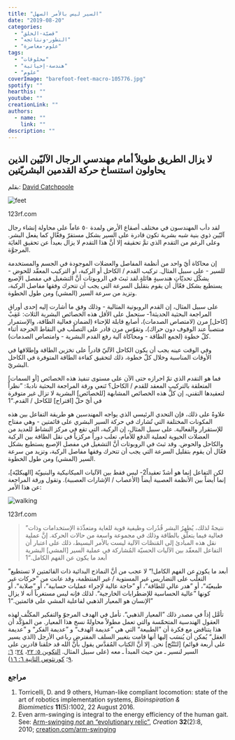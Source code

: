 ```yaml
---
title: "السير ليس بالأمر السهل"
date: "2019-08-20"
categories: 
  - "قضيّة-الخلق"
  - "التطور-ونتائجه"
  - "علوم-معاصرة"
tags: 
  - "مخلوقات"
  - "هندسة-إحيائية"
  - "علوم"
coverImage: "barefoot-feet-macro-105776.jpg"
spotify: ""
hearthis: ""
youtube: ""
creationLink: ""
authors:
  - name: ""
    link: ""
description: ""
---
```


## لا يزال الطريق طويلاً أمام مهندسي الرجال الآليّين الذين يحاولون استنساخ حركة القدمين البشريّتين

بقلم: [David Catchpoole](https://creation.com/david-catchpoole-cv)  

![feet](images/feet.jpg)

123rf.com

لقد دأب المهندسون في مختلف أصقاع الأرض ولمدة ٥٠ عاماً على محاولة إنشاء رجال آليّين ذوي بنية شبه بشرية تكون قادرة على السير بشكل مستقرّ وفعَّال كما يفعل البشر. وعلى الرغم من التقدم الذي تمَّ تحقيقه إلا أنَّ هذا التقدم لا يزال بعيداً عن تحقيق الغايَة المرجوَّة.

إن محاكاة أيّ واحد من أنظمة المفاصل والعضلات الموجودة في الجسم والمستخدمة للسير - على سبيل المثال. تركيب القدم / الكاحل أو الركبة، أو التركيب المعقّد للحوض - يشكّل تحديّاتٍ هندسيةٍ هائلةٍ.لقد ثبتَ في الروبوتات أنَّ التشغيل في مفصل الإصبع يستطيع بشكل فعّال أن يقوم بتقليل السرعة التي يجب أن تتحرك وفقها مفاصل الركبة، وتزيد من سرعة السير (المشي) ومن طول الخطوة.

على سبيل المثال، إن القدم الروبوتية المثالية - وذلك وفق ما أشارت إليه إحدى أوراق المراجعة البحثية الحديثة1\- ستحمل على الأقل هذه الخصائص البشرية الثلاث: عَقِبْ \[كاحل\] مرن (لامتصاص الصدمات)، أصابع قابلة للإحناء (لضمان فعالية الطاقة، والإستمرار منتصباً عند الوقوف دون حراك)، وتقوّس مرن قادر على التصلّب في النقاط الحرجة أثناء كلّ خطوة (لجمع الطاقة - ومحاكاة آلية رفع القدم البشرية - وامتصاص الصدمات).

وفي الوقت عينه يجب أن يكون الكاحل الآليّ قادراً على تخزين الطاقة وإطلاقها في الأوقات المناسبة وخلال كلّ خطوة، ذلك لتحقيق كفاءة الطاقة المتوفرة في الكاحل البشريّ.

فما هو التقدم الذي تمّ احرازه حتى الآن على مستوى تنفيذ هذه الخصائص \[أو السمات\] المتعلقة بالتركيب المعقد للقدم / الكاحل؟ تَنعي ورقة المراجعة البحثية نادبةً: ”نظراً لتعقيدها التقني، إن كلَّ هذه الخصائص المشابهة \[للخصائص\] البشرية لا تزال غير متوفرة في أيّ حلّ \[اقتراح\] للكاحل / القدم.“1

علاوةً على ذلك، فإن التحدي الرئيسي الذي يواجه المهندسين هو طريقة التفاعل بين هذه المكونات المختلفة التي تُشارك في حركة السير البشري على قائمتين - وهي مفتاح للإستقرار والفعالية. على سبيل المثال، إن الركبة، التي تقع في مركز النشاط للعديد من العضلات الحيوية لعملية الدفع للأمام، تعلب دوراً مركزياً في نقل الطاقة بين الركبة والكاحل والحوض. وقد ثبتَ في الروبوتات أنَّ التشغيل في مفصل الإصبع يستطيع بشكل فعّال أن يقوم بتقليل السرعة التي يجب أن تتحرك وفقها مفاصل الركبة، وتزيد من سرعة السير (المشي) ومن طول الخطوة.

لكن التفاعل إنما هو أشدّ تعقيداً2\- ليس فقط بين الآليات الميكانيكية والبنيويّة \[الهيكليّة\]، إنما أيضاً بين الأنظمة العصبية أيضاً (الأعصاب / الإشارات العصبية). وتقول ورقة المراجعة عن هذا الأمر:

![walking](images/walking.jpg)

123rf.com

> ”نتيجةً لذلك، يُظهِرُ البشر قُدُرات وظيفية قوية للغاية ومتعدِّدَة الإستخدامات وذات فعالية فيما يتعلّق بالطاقة وذلك في مجموعة واسعة من حالات الحركة. إنَّ عملية نقل هذه المبادئ إلى المَنصَّات الآلية ليست بالأمر البسيط، ذلك على اعتبار أن التفاعل المعقّد بين الآليات الحسيّة المُشاركة في عملية السير \[المشي\] البشرية أبعد ما يكون عن الفهم الكامل.“1

”أبعد ما يكون عن الفهم الكامل!“ لا عجب من أنَّ النماذج البدائية ذات القائمتين لا تستطيع التغلُّب على التضاريس غير المستوية / غير المنتظمة، وقد عانت من ”حركات غير طبيعيّة“، أو ”هدر عالي للطاقة“، أو ”حاجة عالية لإجراء عمليات حسابية“، أو ”صلابة“، أو كونها ”عالية الحساسية للإضطرابات الخارجية“. لذلك فإنه ليس مستغرباً أنه لا يزال ”الإنسان هو المعيار الذهبي لفاعلية المشي على قائمتين.“1

تأمَّل إذاً في مصدر ذلك ”المعيار الذهبي“. تأمل في الهدف المرجوّ والتفكير المكثَّف لهذه العقول الهندسية المتحمّسة والتي تعمل مطولاً محاولةً نسخ هذا المعيار. من المؤكَّد أن هذا يتناقض مع فكرة أن ”الطبيعة“ التي هي ”عديمة الهدف“ و ”عديمة الفكر“ و ”عديمة العقل“ يُمكن أن يُنسَب إليها أنها قامت بتغيير السلف المفترض رباعي الأرجل (الذي يسير على أربعة قوائم) \[لنَنْتُج\] نحن. إلا أنَّ الكتاب المُقدَّس يقول بأنَّ الله قد خلقنا قادرين على السير لنسير ـ من حيث المبدأ ـ معه (على سبيل المثال. [التكوين ٥: ٢٢](https://biblia.com/bible/ar-vandyke/Ge5.22)، [٢٤](https://biblia.com/bible/ar-vandyke/Ge5.24)؛ [٦: ٩](https://biblia.com/bible/ar-vandyke/Ge6.9)؛ [كورنثوس الثانية ٦: ١٦](https://biblia.com/bible/ar-vandyke/2Co6.16)).

### مراجع

1. Torricelli, D. and 9 others, Human-like compliant locomotion: state of the art of robotics implementation systems, _Bioinspiration & Biomimetics_ **11**(5):1002, 22 August 2016.
2. Even arm-swinging is integral to the energy efficiency of the human gait. See: [Arm-swinging _not_ an “evolutionary relic”](https://creation.com/focus-creation-322#arm-swinging), _Creation_ **32**(2):8, 2010; [creation.com/arm-swinging](https://creation.com/focus-creation-322#arm-swinging)

